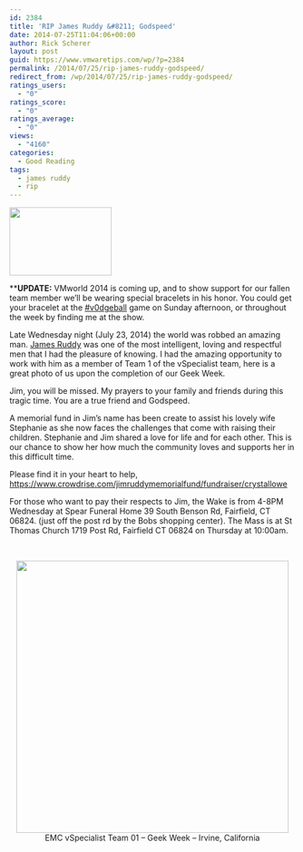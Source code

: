 ```yaml
---
id: 2384
title: 'RIP James Ruddy &#8211; Godspeed'
date: 2014-07-25T11:04:06+00:00
author: Rick Scherer
layout: post
guid: https://www.vmwaretips.com/wp/?p=2384
permalink: /2014/07/25/rip-james-ruddy-godspeed/
redirect_from: /wp/2014/07/25/rip-james-ruddy-godspeed/
ratings_users:
  - "0"
ratings_score:
  - "0"
ratings_average:
  - "0"
views:
  - "4160"
categories:
  - Good Reading
tags:
  - james ruddy
  - rip
---
```

<a href="https://www.paypal.com/cgi-bin/webscr?cmd=_s-xclick&hosted_button_id=LBR5AQN9YWU9A" target="_blank"><img class="alignright" src="https://lh4.googleusercontent.com/-Pk02N8Vf-Qs/U-WHzm4OmDI/AAAAAAAAqNw/q09ls_J-Mks/w1514-h1009-no/IMG_20140808_193027.jpg" alt="" width="180" height="120" /></a>

****UPDATE:** VMworld 2014 is coming up, and to show support for our fallen team member we&#8217;ll be wearing special bracelets in his honor. You could get your bracelet at the <a href="http://tweetvite.com/event/v0dgeball2014" target="_blank">#v0dgeball</a> game on Sunday afternoon, or throughout the week by finding me at the show. 

Late Wednesday night (July 23, 2014) the world was robbed an amazing man. <a href="https://twitter.com/Darth_Ruddy" target="_blank">James Ruddy</a> was one of the most intelligent, loving and respectful men that I had the pleasure of knowing. I had the amazing opportunity to work with him as a member of Team 1 of the vSpecialist team, here is a great photo of us upon the completion of our Geek Week.

Jim, you will be missed. My prayers to your family and friends during this tragic time. You are a true friend and Godspeed.

A memorial fund in Jim&#8217;s name has been create to assist his lovely wife Stephanie as she now faces the challenges that come with raising their children. Stephanie and Jim shared a love for life and for each other. This is our chance to show her how much the community loves and supports her in this difficult time.
  
Please find it in your heart to help, <a href="https://www.crowdrise.com/jimruddymemorialfund/fundraiser/crystallowe" target="_blank">https://www.crowdrise.com/jimruddymemorialfund/fundraiser/crystallowe</a>

For those who want to pay their respects to Jim, the Wake is from 4-8PM Wednesday at Spear Funeral Home 39 South Benson Rd, Fairfield, CT 06824. (just off the post rd by the Bobs shopping center). The Mass is at St Thomas Church 1719 Post Rd, Fairfield CT 06824 on Thursday at 10:00am.

&nbsp;

<p style="text-align: center;">
  <a href="https://fbcdn-sphotos-f-a.akamaihd.net/hphotos-ak-xpa1/t31.0-8/p843x403/10517293_10152360422959773_4964260058822002679_o.jpg"><img class="aligncenter" title="vSpecialists_Team1_GeekWeek" src="https://fbcdn-sphotos-f-a.akamaihd.net/hphotos-ak-xpa1/t31.0-8/p843x403/10517293_10152360422959773_4964260058822002679_o.jpg" alt="" width="480" /></a>EMC vSpecialist Team 01 &#8211; Geek Week &#8211; Irvine, California
</p>